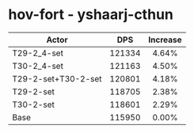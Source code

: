 # hov-fort - yshaarj-cthun
| Actor | DPS | Increase |
|---|:---:|:---:|
|T29-2_4-set|121334|4.64%|
|T30-2_4-set|121163|4.50%|
|T29-2-set+T30-2-set|120801|4.18%|
|T29-2-set|118705|2.38%|
|T30-2-set|118601|2.29%|
|Base|115950|0.00%|
